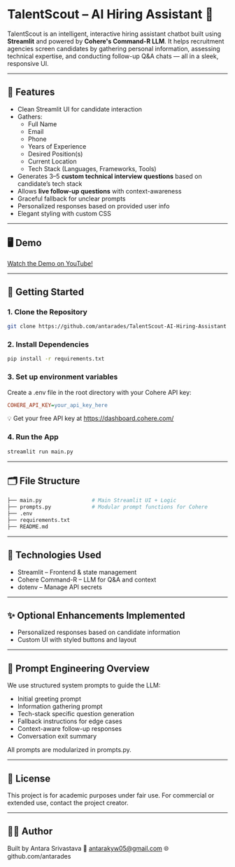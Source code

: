# TalentScout – AI Hiring Assistant 🤖

TalentScout is an intelligent, interactive hiring assistant chatbot built using **Streamlit** and powered by **Cohere's Command-R LLM**. It helps recruitment agencies screen candidates by gathering personal information, assessing technical expertise, and conducting follow-up Q&A chats — all in a sleek, responsive UI.

---

## 🧠 Features

- Clean Streamlit UI for candidate interaction
- Gathers:
  - Full Name
  - Email
  - Phone
  - Years of Experience
  - Desired Position(s)
  - Current Location
  - Tech Stack (Languages, Frameworks, Tools)
- Generates 3–5 **custom technical interview questions** based on candidate’s tech stack
- Allows **live follow-up questions** with context-awareness
- Graceful fallback for unclear prompts
- Personalized responses based on provided user info
- Elegant styling with custom CSS

---

## 🖥️ Demo

[Watch the Demo on YouTube! ](https://youtu.be/TJgFq3gcioI)

---

## 🚀 Getting Started

### 1. **Clone the Repository**

```bash
git clone https://github.com/antarades/TalentScout-AI-Hiring-Assistant

```

### 2. **Install Dependencies**

```bash
pip install -r requirements.txt
```

### 3. **Set up environment variables**
Create a .env file in the root directory with your Cohere API key:

```ini
COHERE_API_KEY=your_api_key_here
```
💡 Get your free API key at https://dashboard.cohere.com/

### 4. **Run the App**

```bash
streamlit run main.py
```
---

## 🗂️ File Structure

```bash
├── main.py                # Main Streamlit UI + Logic
├── prompts.py             # Modular prompt functions for Cohere
├── .env                   
├── requirements.txt
├── README.md  

```

---

## 🧪 Technologies Used

- Streamlit – Frontend & state management
- Cohere Command-R – LLM for Q&A and context
- dotenv – Manage API secrets

---

## ✨ Optional Enhancements Implemented

- Personalized responses based on candidate information
- Custom UI with styled buttons and layout

---

## 📝 Prompt Engineering Overview

We use structured system prompts to guide the LLM:

- Initial greeting prompt
- Information gathering prompt
- Tech-stack specific question generation
- Fallback instructions for edge cases
- Context-aware follow-up responses
- Conversation exit summary

All prompts are modularized in prompts.py.

---

## 📃 License
This project is for academic purposes under fair use. For commercial or extended use, contact the project creator.

---

## 🙋‍♀️ Author
Built by Antara Srivastava
📧 antarakyw05@gmail.com
🌐 github.com/antarades
